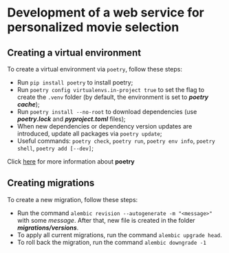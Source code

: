 # Development of a web service for personalized movie selection

## Creating a virtual environment

To create a virtual environment via `poetry`, follow these steps:

- Run `pip install poetry` to install poetry;
- Run `poetry config virtualenvs.in-project true` to set the flag to create the `.venv` folder (by default, the environment is set to **_poetry cache_**);
- Run `poetry install --no-root` to download dependencies (use **_poetry.lock_** and **_pyproject.toml_** files);
- When new dependencies or dependency version updates are introduced, update all packages via `poetry update`;
- Useful commands: `poetry check`, `poetry run`, `poetry env info`, `poetry shell`, `poetry add [--dev]`;

Click [here](https://python-poetry.org/docs/) for more information about **poetry**


## Creating migrations

To create a new migration, follow these steps:

- Run the command `alembic revision --autogenerate -m "<message>"` with some *message*. After that, new file is created in the folder **_migrations/versions_**.
- To apply all current migrations, run the command `alembic upgrade head`.
- To roll back the migration, run the command `alembic downgrade -1`